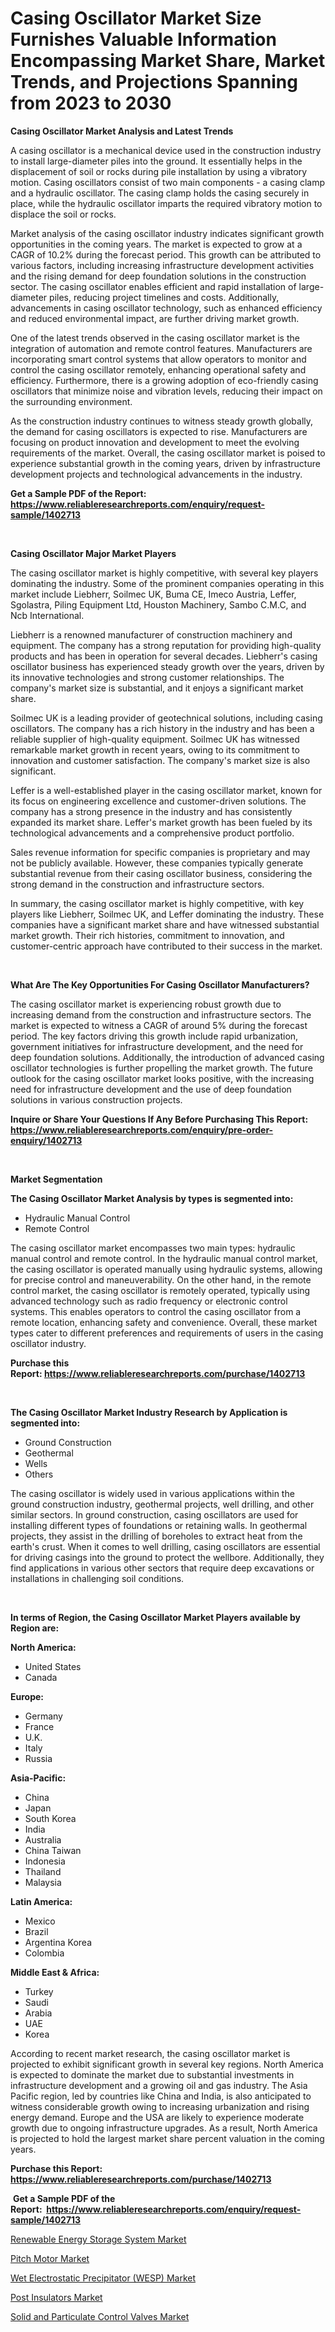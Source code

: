 <p><h1>Casing Oscillator Market Size Furnishes Valuable Information Encompassing Market Share, Market Trends, and Projections Spanning from 2023 to 2030</h1></p><p><strong>Casing Oscillator Market Analysis and Latest Trends</strong></p>
<p><p>A casing oscillator is a mechanical device used in the construction industry to install large-diameter piles into the ground. It essentially helps in the displacement of soil or rocks during pile installation by using a vibratory motion. Casing oscillators consist of two main components - a casing clamp and a hydraulic oscillator. The casing clamp holds the casing securely in place, while the hydraulic oscillator imparts the required vibratory motion to displace the soil or rocks.</p><p>Market analysis of the casing oscillator industry indicates significant growth opportunities in the coming years. The market is expected to grow at a CAGR of 10.2% during the forecast period. This growth can be attributed to various factors, including increasing infrastructure development activities and the rising demand for deep foundation solutions in the construction sector. The casing oscillator enables efficient and rapid installation of large-diameter piles, reducing project timelines and costs. Additionally, advancements in casing oscillator technology, such as enhanced efficiency and reduced environmental impact, are further driving market growth.</p><p>One of the latest trends observed in the casing oscillator market is the integration of automation and remote control features. Manufacturers are incorporating smart control systems that allow operators to monitor and control the casing oscillator remotely, enhancing operational safety and efficiency. Furthermore, there is a growing adoption of eco-friendly casing oscillators that minimize noise and vibration levels, reducing their impact on the surrounding environment.</p><p>As the construction industry continues to witness steady growth globally, the demand for casing oscillators is expected to rise. Manufacturers are focusing on product innovation and development to meet the evolving requirements of the market. Overall, the casing oscillator market is poised to experience substantial growth in the coming years, driven by infrastructure development projects and technological advancements in the industry.</p></p>
<p><strong>Get a Sample PDF of the Report:&nbsp; <a href="https://www.reliableresearchreports.com/enquiry/request-sample/1402713">https://www.reliableresearchreports.com/enquiry/request-sample/1402713</a></strong></p>
<p>&nbsp;</p>
<p><strong>Casing Oscillator Major Market Players</strong></p>
<p><p>The casing oscillator market is highly competitive, with several key players dominating the industry. Some of the prominent companies operating in this market include Liebherr, Soilmec UK, Buma CE, Imeco Austria, Leffer, Sgolastra, Piling Equipment Ltd, Houston Machinery, Sambo C.M.C, and Ncb International.</p><p>Liebherr is a renowned manufacturer of construction machinery and equipment. The company has a strong reputation for providing high-quality products and has been in operation for several decades. Liebherr's casing oscillator business has experienced steady growth over the years, driven by its innovative technologies and strong customer relationships. The company's market size is substantial, and it enjoys a significant market share.</p><p>Soilmec UK is a leading provider of geotechnical solutions, including casing oscillators. The company has a rich history in the industry and has been a reliable supplier of high-quality equipment. Soilmec UK has witnessed remarkable market growth in recent years, owing to its commitment to innovation and customer satisfaction. The company's market size is also significant.</p><p>Leffer is a well-established player in the casing oscillator market, known for its focus on engineering excellence and customer-driven solutions. The company has a strong presence in the industry and has consistently expanded its market share. Leffer's market growth has been fueled by its technological advancements and a comprehensive product portfolio.</p><p>Sales revenue information for specific companies is proprietary and may not be publicly available. However, these companies typically generate substantial revenue from their casing oscillator business, considering the strong demand in the construction and infrastructure sectors.</p><p>In summary, the casing oscillator market is highly competitive, with key players like Liebherr, Soilmec UK, and Leffer dominating the industry. These companies have a significant market share and have witnessed substantial market growth. Their rich histories, commitment to innovation, and customer-centric approach have contributed to their success in the market.</p></p>
<p>&nbsp;</p>
<p><strong>What Are The Key Opportunities For Casing Oscillator Manufacturers?</strong></p>
<p><p>The casing oscillator market is experiencing robust growth due to increasing demand from the construction and infrastructure sectors. The market is expected to witness a CAGR of around 5% during the forecast period. The key factors driving this growth include rapid urbanization, government initiatives for infrastructure development, and the need for deep foundation solutions. Additionally, the introduction of advanced casing oscillator technologies is further propelling the market growth. The future outlook for the casing oscillator market looks positive, with the increasing need for infrastructure development and the use of deep foundation solutions in various construction projects.</p></p>
<p><strong>Inquire or Share Your Questions If Any Before Purchasing This Report: <a href="https://www.reliableresearchreports.com/enquiry/pre-order-enquiry/1402713">https://www.reliableresearchreports.com/enquiry/pre-order-enquiry/1402713</a></strong></p>
<p>&nbsp;</p>
<p><strong>Market Segmentation</strong></p>
<p><strong>The Casing Oscillator Market Analysis by types is segmented into:</strong></p>
<p><ul><li>Hydraulic Manual Control</li><li>Remote Control</li></ul></p>
<p><p>The casing oscillator market encompasses two main types: hydraulic manual control and remote control. In the hydraulic manual control market, the casing oscillator is operated manually using hydraulic systems, allowing for precise control and maneuverability. On the other hand, in the remote control market, the casing oscillator is remotely operated, typically using advanced technology such as radio frequency or electronic control systems. This enables operators to control the casing oscillator from a remote location, enhancing safety and convenience. Overall, these market types cater to different preferences and requirements of users in the casing oscillator industry.</p></p>
<p><strong>Purchase this Report:&nbsp;<a href="https://www.reliableresearchreports.com/purchase/1402713">https://www.reliableresearchreports.com/purchase/1402713</a></strong></p>
<p>&nbsp;</p>
<p><strong>The Casing Oscillator Market Industry Research by Application is segmented into:</strong></p>
<p><ul><li>Ground Construction</li><li>Geothermal</li><li>Wells</li><li>Others</li></ul></p>
<p><p>The casing oscillator is widely used in various applications within the ground construction industry, geothermal projects, well drilling, and other similar sectors. In ground construction, casing oscillators are used for installing different types of foundations or retaining walls. In geothermal projects, they assist in the drilling of boreholes to extract heat from the earth's crust. When it comes to well drilling, casing oscillators are essential for driving casings into the ground to protect the wellbore. Additionally, they find applications in various other sectors that require deep excavations or installations in challenging soil conditions.</p></p>
<p>&nbsp;</p>
<p><strong>In terms of Region, the Casing Oscillator Market Players available by Region are:</strong></p>
<p>
    <p> <strong> North America: </strong>
        <ul>
            <li>United States</li>
            <li>Canada</li>
        </ul>
        </p> 
    <p> <strong> Europe: </strong>
        <ul>
            <li>Germany</li>
            <li>France</li>
            <li>U.K.</li>
            <li>Italy</li>
            <li>Russia</li>
        </ul>
        </p> 
    <p> <strong> Asia-Pacific: </strong>
        <ul>
            <li>China</li>
            <li>Japan</li>
            <li>South Korea</li>
            <li>India</li>
            <li>Australia</li>
            <li>China Taiwan</li>
            <li>Indonesia</li>
            <li>Thailand</li>
            <li>Malaysia</li>
        </ul>
        </p> 
    <p> <strong> Latin America: </strong>
        <ul>
            <li>Mexico</li>
            <li>Brazil</li>
            <li>Argentina Korea</li>
            <li>Colombia</li>
        </ul>
        </p> 
    <p> <strong> Middle East & Africa: </strong>
        <ul>
            <li>Turkey</li>
            <li>Saudi</li>
            <li>Arabia</li>
            <li>UAE</li>
            <li>Korea</li>
        </ul>
    </p>
    </p>
<p><p>According to recent market research, the casing oscillator market is projected to exhibit significant growth in several key regions. North America is expected to dominate the market due to substantial investments in infrastructure development and a growing oil and gas industry. The Asia Pacific region, led by countries like China and India, is also anticipated to witness considerable growth owing to increasing urbanization and rising energy demand. Europe and the USA are likely to experience moderate growth due to ongoing infrastructure upgrades. As a result, North America is projected to hold the largest market share percent valuation in the coming years.</p></p>
<p><strong>Purchase this Report: <a href="https://www.reliableresearchreports.com/purchase/1402713">https://www.reliableresearchreports.com/purchase/1402713</a></strong></p>
<p>&nbsp;<strong>Get a Sample PDF of the Report:&nbsp;&nbsp;<a href="https://www.reliableresearchreports.com/enquiry/request-sample/1402713">https://www.reliableresearchreports.com/enquiry/request-sample/1402713</a></strong></p>
<p><strong></strong></p>
<p><p><a href="https://medium.com/@efrainhaley/renewable-energy-storage-system-market-research-report-its-history-and-forecast-2023-to-2030-ccd4bf238369">Renewable Energy Storage System Market</a></p><p><a href="https://medium.com/@cleogerhold/pitch-motor-market-analysis-and-sze-forecasted-for-period-from-2023-to-2030-4f292aa531bd">Pitch Motor Market</a></p><p><a href="https://medium.com/@taniawisozk2023/wet-electrostatic-precipitator-wesp-market-size-market-outlook-and-market-forecast-2023-to-d3dcb17305bc">Wet Electrostatic Precipitator (WESP) Market</a></p><p><a href="https://medium.com/@sigridrobel/post-insulators-market-report-reveals-the-latest-trends-and-growth-opportunities-of-this-market-c13c40cb4d3d">Post Insulators Market</a></p><p><a href="https://medium.com/@torreyjones2023/solid-and-particulate-control-valves-market-share-evolution-and-market-growth-trends-2023-2030-fee9f7529010">Solid and Particulate Control Valves Market</a></p></p>